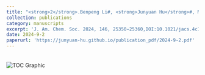 ```yaml
---
title: "<strong>2</strong>.Benpeng Li#, <strong>Junyuan Hu</strong>#, Minghong Liao, Qin Xiong, Yaqi Zhang, Yonggui Robin Chi, Xinglong Zhang\\*, Xingxing Wu\\*,Catalyst Control over S (IV)-stereogenicity via Carbene-derived Sulfinyl Azolium Intermediates"
collection: publications
category: manuscripts
excerpt: 'J. Am. Chem. Soc. 2024, 146, 25350−25360,DOI:10.1021/jacs.4c10486.'
date: 2024-9-2
paperurl: 'https://junyuan-hu.github.io/publication_pdf/2024-9-2.pdf'
---
```

<img src="https://junyuan-hu.github.io/images/publication_2024-9-2.jpeg" alt="TOC Graphic" style="max-width: 400px; margin-top: 20px;">


